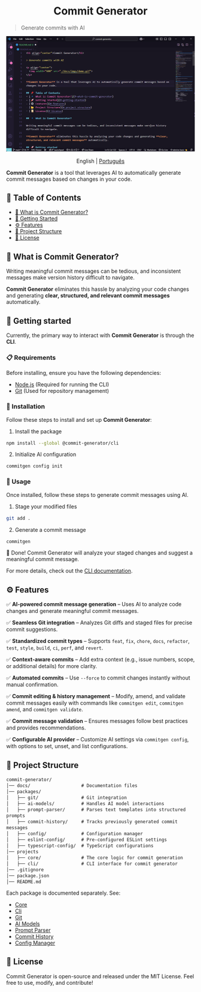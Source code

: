 <h1 align="center">Commit Generator</h1>

> Generate commits with AI

<p align="center">
  <img src="./docs/static/demo.gif">
</p>

<p align="center">
  English
  | 
  <a href="./docs/readme/pt-BR/README.md">Português</a>
</p>

**Commit Generator** is a tool that leverages AI to automatically generate commit messages based on changes in your code.

## 📌 Table of Contents
- [🔹 What is Commit Generator?](#-what-is-commit-generator)
- [🚀 Getting Started](#-getting-started)
- [⚙️ Features](#️-features)
- [📂 Project Structure](#-project-structure)
- [📜 License](#-license)

## 🔹 What is Commit Generator?

Writing meaningful commit messages can be tedious, and inconsistent messages make version history difficult to navigate.  

**Commit Generator** eliminates this hassle by analyzing your code changes and generating **clear, structured, and relevant commit messages** automatically.  

## 🚀 Getting started

Currently, the primary way to interact with **Commit Generator** is through the **CLI**.

### 📋 Requirements

Before installing, ensure you have the following dependencies:
- [Node.js](https://nodejs.org/en) (Required for running the CLI) 
- [Git](https://git-scm.com/) (Used for repository management)  

### 🔧 Installation

Follow these steps to install and set up **Commit Generator**:

1. Install the package
```bash
npm install --global @commit-generator/cli
```

2. Initialize AI configuration
```bash
commitgen config init
```

### 🎯 Usage

Once installed, follow these steps to generate commit messages using AI.

1. Stage your modified files
```bash
git add .
```

2. Generate a commit message
```bash
commitgen
```

🎉 Done! Commit Generator will analyze your staged changes and suggest a meaningful commit message.

For more details, check out the [CLI documentation](./projects/cli).

## ⚙️ Features  

✅ **AI-powered commit message generation** – Uses AI to analyze code changes and generate meaningful commit messages.  

✅ **Seamless Git integration** – Analyzes Git diffs and staged files for precise commit suggestions.  

✅ **Standardized commit types** – Supports `feat`, `fix`, `chore`, `docs`, `refactor`, `test`, `style`, `build`, `ci`, `perf`, and `revert`.  

✅ **Context-aware commits** – Add extra context (e.g., issue numbers, scope, or additional details) for more clarity.  

✅ **Automated commits** – Use `--force` to commit changes instantly without manual confirmation.  

✅ **Commit editing & history management** – Modify, amend, and validate commit messages easily with commands like `commitgen edit`, `commitgen amend`, and `commitgen validate`.  

✅ **Commit message validation** – Ensures messages follow best practices and provides recommendations.  

✅ **Configurable AI provider** – Customize AI settings via `commitgen config`, with options to set, unset, and list configurations.  

## 📂 Project Structure

```
commit-generator/
│── docs/                   # Documentation files
│── packages/
│   ├── git/                # Git integration
│   ├── ai-models/          # Handles AI model interactions
│   ├── prompt-parser/      # Parses text templates into structured prompts
│   ├── commit-history/     # Tracks previously generated commit messages
│   ├── config/             # Configuration manager
│   ├── eslint-config/      # Pre-configured ESLint settings
│   ├── typescript-config/  # TypeScript configurations
│── projects
│   ├── core/               # The core logic for commit generation
│   ├── cli/                # CLI interface for commit generator
│── .gitignore
│── package.json
│── README.md
```

Each package is documented separately. See:
- [Core](./projects/core)
- [Cli](./projects/cli)
- [Git](./packages/git)
- [AI Models](./packages/ai-models/)
- [Prompt Parser](./packages/prompt-parser/)
- [Commit History](./packages/commit-history)
- [Config Manager](./packages/config)

## 📜 License

Commit Generator is open-source and released under the MIT License.
Feel free to use, modify, and contribute!